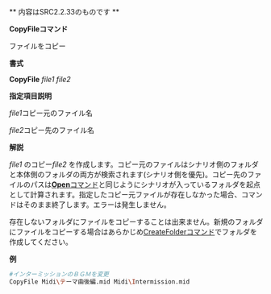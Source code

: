 ** 内容はSRC2.2.33のものです **

**CopyFileコマンド**

ファイルをコピー

**書式**

**CopyFile** *file1 file2*

**指定項目説明**

*file1*コピー元のファイル名

*file2*コピー先のファイル名

**解説**

*file1* のコピー*file2* を作成します。コピー元のファイルはシナリオ側のフォルダと本体側のフォルダの両方が検索されます(シナリオ側を優先)。コピー先のファイルのパスは[**Open**コマンド](Openコマンド.md)と同じようにシナリオが入っているフォルダを起点として計算されます。指定したコピー元ファイルが存在しなかった場合、コマンドはそのまま終了します。エラーは発生しません。

存在しないフォルダにファイルをコピーすることは出来ません。新規のフォルダにファイルをコピーする場合はあらかじめ[CreateFolderコマンド](CreateFolderコマンド.md)でフォルダを作成してください。

**例**
```sh
#インターミッションのＢＧＭを変更
CopyFile Midi\テーマ曲後編.mid Midi\Intermission.mid
```

